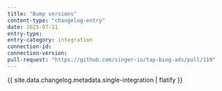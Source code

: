 ```yaml
---
title: "Bump versions"
content-type: "changelog-entry"
date: 2025-07-21
entry-type: 
entry-category: integration
connection-id: 
connection-version: 
pull-request: "https://github.com/singer-io/tap-bing-ads/pull/119"
---
```

{{ site.data.changelog.metadata.single-integration | flatify }}